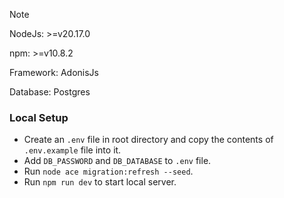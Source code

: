 > [!NOTE]
> NodeJs: >=v20.17.0
> 
> npm: >=v10.8.2
> 
> Framework: AdonisJs
> 
> Database: Postgres

### Local Setup

- Create an `.env` file in root directory and copy the contents of `.env.example` file into it.
- Add `DB_PASSWORD` and `DB_DATABASE` to `.env` file.
- Run `node ace migration:refresh --seed`.
- Run `npm run dev` to start local server.
